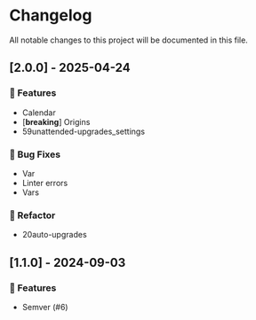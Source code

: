 # Changelog

All notable changes to this project will be documented in this file.

## [2.0.0] - 2025-04-24

### 🚀 Features

- Calendar
- [**breaking**] Origins
- 59unattended-upgrades_settings

### 🐛 Bug Fixes

- Var
- Linter errors
- Vars

### 🚜 Refactor

- 20auto-upgrades

## [1.1.0] - 2024-09-03

### 🚀 Features

- Semver (#6)

<!-- generated by git-cliff -->
